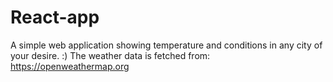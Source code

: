 # React-app
A simple web application showing temperature and conditions in any city of your desire. :)
The weather data is fetched from: https://openweathermap.org
